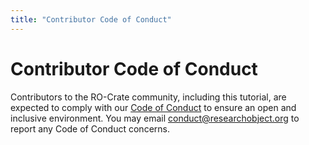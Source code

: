```yaml
---
title: "Contributor Code of Conduct"
---
```


# Contributor Code of Conduct

Contributors to the RO-Crate community, including this tutorial, are expected to comply with our [Code of Conduct](https://github.com/ResearchObject/ro-crate/blob/main/CODE_OF_CONDUCT.md) to ensure an open and inclusive environment. You may email conduct@researchobject.org to report any Code of Conduct concerns.
